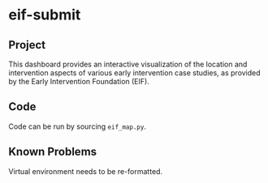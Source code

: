 # eif-submit

## Project

This dashboard provides an interactive visualization of the location and intervention aspects of various early intervention case studies, as provided by the Early Intervention Foundation (EIF). 

## Code

Code can be run by sourcing `eif_map.py`. 

## Known Problems

Virtual environment needs to be re-formatted. 
